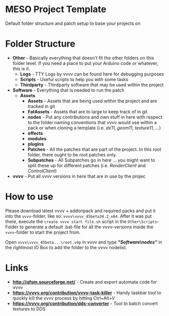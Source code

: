 # MESO Project Template
Default folder structure and patch setup to base your projects on

# Folder Structure
- **Other** - Basically everything that doesn't fit the other folders on this folder level. If you need a place to put your Arduino code or whatever, this is it.
  - **Logs** - TTY Logs by vvvv can be found here for debugging purposes
  - **Scripts** - Useful scripts to help you with some tasks
  - **Thirdparty** - Thirdparty software that may be used within the project
- **Software** - Everything that is needed to run the patch
  - **Assets**
    - **Assets** - Assets that are being used within the project and are tracked in git
    - **FatAssets** - Assets that are to large to keep track of in git
    - **nodes** - Put any contributions and own stuff in here with respect to the folder naming conventions that vvvv would use within a pack or when cloning a template (i.e. _dx11, geom11, texture11, ..._)
    - **effects**
    - **modules**
    - **plugins**
    - **Patches** - All the patches that are part of the project. In this root folder, there ought to be root patches only.
    - **Subpatches** - All Subpatches go in here ... you might want to split these up for different patches (i.e. _RenderClient_ and _ControlClient_)
- **vvvv** - Put all vvvv versions in here that are in use by the projec

# How to use
Please download latest vvvv + addonpack and required packs and put it into the `vvvv`-folder, like so: `vvvv\vvvv_45beta34.2_x64`.
After it was put there, execute the `create vvvv start file.sh` script in the `Other\Scripts`-Folder to generate a default .bat-file for all the vvvv-versions inside the `vvvv`-folder to start the project from.

Open `vvvv\vvvv_45beta...\root.v4p` in vvvv and type **_"Software\nodes"_** in the rightmost IO Box to add the folder to the vvvv nodelist.

# Links
- **http://qfsm.sourceforge.net/** - Create and export automata code for vvvv
- **https://vvvv.org/contribution/vvvv-task-killer** - Handy taskbar tool to quickly kill the vvvv process by hitting Ctrl+Alt+V
- **https://vvvv.org/contribution/dds-converter** - Tool to batch convert textures to DDS
